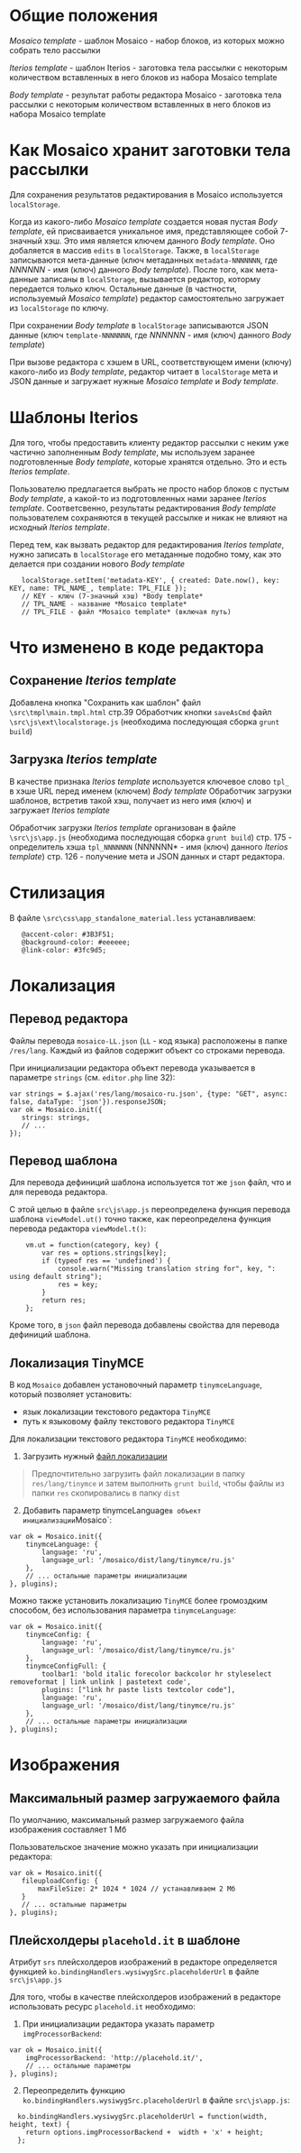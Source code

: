 # Общие положения

*Mosaico template* - шаблон Mosaico - набор блоков, из которых можно собрать тело рассылки

*Iterios template* - шаблон Iterios - заготовка тела рассылки с некоторым количеством вставленных в него блоков из набора Mosaico template

*Body template* - результат работы редактора Mosaico - заготовка тела рассылки с некоторым количеством вставленных в него блоков из набора Mosaico template


# Как Mosaico хранит заготовки тела рассылки
 
 Для сохранения результатов редактирования в Mosaico используется `localStorage`.
 
 Когда из какого-либо *Mosaico template* создается новая пустая *Body template*, ей присваивается уникальное имя, представляющее собой 7-значный хэш. 
 Это имя является ключем данного *Body template*. Оно добаляется в массив `edits` в `localStorage`.
 Также, в `localStorage` записываются мета-данные (ключ метаданных `metadata-NNNNNNN`, где *NNNNNN* - имя (ключ) данного *Body template*).
 После того, как мета-данные записаны в `localStorage`, вызывается редактор, которму передается только ключ. Остальные данные (в частности, используемый *Mosaico template*)
 редактор самостоятельно загружает из `localStorage`  по ключу.
  
При сохранении *Body template* в `localStorage` записываются JSON данные (ключ `template-NNNNNNN`, где *NNNNNN* - имя (ключ) данного *Body template*)

При вызове редактора с хэшем в URL, соответствующем имени (ключу) какого-либо из *Body template*, редактор читает в `localStorage` 
мета и JSON данные и загружает нужные *Mosaico template* и *Body template*.

# Шаблоны Iterios

Для того, чтобы предоставить клиенту редактор рассылки с неким уже частично заполненным *Body template*, мы используем 
заранее подготовленные *Body template*, которые хранятся отдельно. Это и есть *Iterios template*. 

Пользователю предлагается выбрать не просто набор блоков с пустым *Body template*, а какой-то из подготовленных нами
заранее *Iterios template*. Соответсвенно, результаты редактирования *Body template* пользователем сохраняются в текущей рассылке
и никак не влияют на исходный *Iterios template*.
 
Перед тем, как вызвать редактор для редактирования *Iterios template*, нужно записать в `localStorage` его метаданные подобно тому, как это
делается при создании нового *Body template*

 ```
    localStorage.setItem('metadata-KEY', { created: Date.now(), key: KEY, name: TPL_NAME_, template: TPL_FILE });  
    // KEY - ключ (7-значный хэш) *Body template*  
    // TPL_NAME - название *Mosaico template*  
    // TPL_FILE - файл *Mosaico template* (включая путь)  
 ```


# Что изменено в коде редактора
 
## Сохранение *Iterios template*
 
 Добавлена кнопка "Сохранить как шаблон"
 файл `\src\tmpl\main.tmpl.html` стр.39
 Обработчик кнопки `saveAsCmd`
 файл `\src\js\ext\localstorage.js` (необходима последующая сборка `grunt build`)
 
 
## Загрузка *Iterios template*
 
 В качестве признака *Iterios template* используется ключевое слово `tpl_` в хэше URL перед именем (ключем) *Body template*
 Обработчик загрузки шаблонов, встретив такой хэш, получает из него имя (ключ) и загружает *Iterios template*
 
 Обработчик загрузки *Iterios template* организован в файле `\src\js\app.js` (необходима последующая сборка `grunt build`)
 стр. 175 - определитель хэша `tpl_NNNNNNN` (NNNNNN* - имя (ключ) данного *Iterios template*)
 стр. 126 - получение мета и JSON данных и старт редактора.
 
# Стилизация
 
 В файле `\src\css\app_standalone_material.less` устанавливаем:
 
 ```
    @accent-color: #3B3F51;
    @background-color: #eeeeee;
    @link-color: #3fc9d5;
```

# Локализация

## Перевод редактора

Файлы перевода `mosaico-LL.json` (`LL` - код языка) расположены в папке `/res/lang`. Каждый из файлов содержит объект со строками перевода.

При инициализации редактора объект перевода указывается в параметре `strings` (см. `editor.php` line 32):

 ```
 var strings = $.ajax('res/lang/mosaico-ru.json', {type: "GET", async: false, dataType: 'json'}).responseJSON;
 var ok = Mosaico.init({
    strings: strings,
    // ...
 });
 ```
 
## Перевод шаблона
 
Для перевода дефиниций шаблона используется тот же `json` файл, что и для перевода редактора.
 
С этой целью в файле `src\js\app.js` переопределена функция перевода шаблона `viewModel.ut()` точно также, как переопределена функция перевода редактора `viewModel.t()`:
 
 ```
     vm.ut = function(category, key) {
         var res = options.strings[key];
         if (typeof res == 'undefined') {
             console.warn("Missing translation string for", key, ": using default string");
             res = key;
         }
         return res;
     };
 ``` 

Кроме того, в `json` файл перевода добавлены свойства для перевода дефиниций шаблона.


## Локализация TinyMCE

В код `Mosaico` добавлен установочный параметр `tinymceLanguage`, который позволяет установить:
 - язык локализации текстового редактора `TinyMCE`
 - путь к языковому файлу текстового редактора `TinyMCE`
 
Для локализации текстового редактора `TinyMCE` необходимо:
 
 1. Загрузить нужный [файл локализации](http://archive.tinymce.com/i18n/) 
>Предпочтительно загрузить файл локализации в папку `res/lang/tinymce` и затем выполнить `grunt build`, чтобы файлы из папки `res` скопировались в папку `dist`
 2. Добавить параметр tinymceLanguage` в объект инициализации `Mosaico`:
 
 ```
 var ok = Mosaico.init({
     tinymceLanguage: {
         language: 'ru',
         language_url: '/mosaico/dist/lang/tinymce/ru.js'
     },
     // ... остальные параметры инициализации
 }, plugins);
 ```
 
 Можно также установить локализацию `TinyMCE` более громоздким способом, без использования параметра `tinymceLanguage`:
 
 ```
 var ok = Mosaico.init({
     tinymceConfig: {
         language: 'ru',
         language_url: '/mosaico/dist/lang/tinymce/ru.js'
     },
     tinymceConfigFull: {
         toolbar1: 'bold italic forecolor backcolor hr styleselect removeformat | link unlink | pastetext code',
         plugins: ["link hr paste lists textcolor code"],
         language: 'ru',
         language_url: '/mosaico/dist/lang/tinymce/ru.js'
     },
     // ... остальные параметры инициализации
 }, plugins);
 ```
 
# Изображения

## Максимальный размер загружаемого файла

По умолчанию, максимальный размер загружаемого файла изображения составляет 1 Мб
 
Пользовательское значение можно указать при инициализации редактора:

 ```
 var ok = Mosaico.init({
    fileuploadConfig: {
        maxFileSize: 2* 1024 * 1024 // устанавливаем 2 Мб
    }
    // ... остальные параметры
 }, plugins);
 ```

 
## Плейсхолдеры `placehold.it` в шаблоне
 
Атрибут `srs` плейсхолдеров изображений в редакторе определяется функцией `ko.bindingHandlers.wysiwygSrc.placeholderUrl` в файле `src\js\app.js`
 
Для того, чтобы в качестве плейсхолдеров изображений в редакторе использовать ресурс `placehold.it` необходимо:

1. При инициализации редактора указать параметр `imgProcessorBackend`:

 ```
 var ok = Mosaico.init({
     imgProcessorBackend: 'http://placehold.it/',
     // ... остальные параметры
 }, plugins);
 ```
 
2. Переопределить функцию `ko.bindingHandlers.wysiwygSrc.placeholderUrl` в файле `src\js\app.js`:

 ```
   ko.bindingHandlers.wysiwygSrc.placeholderUrl = function(width, height, text) {
     return options.imgProcessorBackend +  width + 'x' + height;
   };
 ```



